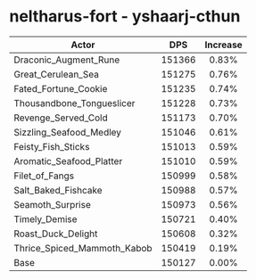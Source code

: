 # neltharus-fort - yshaarj-cthun
| Actor | DPS | Increase |
|---|:---:|:---:|
|Draconic_Augment_Rune|151366|0.83%|
|Great_Cerulean_Sea|151275|0.76%|
|Fated_Fortune_Cookie|151235|0.74%|
|Thousandbone_Tongueslicer|151228|0.73%|
|Revenge_Served_Cold|151173|0.70%|
|Sizzling_Seafood_Medley|151046|0.61%|
|Feisty_Fish_Sticks|151013|0.59%|
|Aromatic_Seafood_Platter|151010|0.59%|
|Filet_of_Fangs|150999|0.58%|
|Salt_Baked_Fishcake|150988|0.57%|
|Seamoth_Surprise|150973|0.56%|
|Timely_Demise|150721|0.40%|
|Roast_Duck_Delight|150608|0.32%|
|Thrice_Spiced_Mammoth_Kabob|150419|0.19%|
|Base|150127|0.00%|
